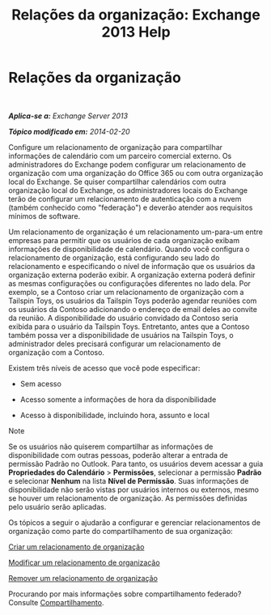 ﻿---
title: 'Relações da organização: Exchange 2013 Help'
TOCTitle: Relações da organização
ms:assetid: 4c48db61-3370-462b-a3f8-2a6311c6e4ee
ms:mtpsurl: https://technet.microsoft.com/pt-br/library/JJ657445(v=EXCHG.150)
ms:contentKeyID: 50485529
ms.date: 05/22/2018
mtps_version: v=EXCHG.150
ms.translationtype: MT
---

# Relações da organização

 

_**Aplica-se a:** Exchange Server 2013_

_**Tópico modificado em:** 2014-02-20_

Configure um relacionamento de organização para compartilhar informações de calendário com um parceiro comercial externo. Os administradores do Exchange podem configurar um relacionamento de organização com uma organização do Office 365 ou com outra organização local do Exchange. Se quiser compartilhar calendários com outra organização local do Exchange, os administradores locais do Exchange terão de configurar um relacionamento de autenticação com a nuvem (também conhecido como "federação") e deverão atender aos requisitos mínimos de software.

Um relacionamento de organização é um relacionamento um-para-um entre empresas para permitir que os usuários de cada organização exibam informações de disponibilidade de calendário. Quando você configura o relacionamento de organização, está configurando seu lado do relacionamento e especificando o nível de informação que os usuários da organização externa poderão exibir. A organização externa poderá definir as mesmas configurações ou configurações diferentes no lado dela. Por exemplo, se a Contoso criar um relacionamento de organização com a Tailspin Toys, os usuários da Tailspin Toys poderão agendar reuniões com os usuários da Contoso adicionando o endereço de email deles ao convite da reunião. A disponibilidade do usuário convidado da Contoso seria exibida para o usuário da Tailspin Toys. Entretanto, antes que a Contoso também possa ver a disponibilidade de usuários na Tailspin Toys, o administrador deles precisará configurar um relacionamento de organização com a Contoso.

Existem três níveis de acesso que você pode especificar:

  - Sem acesso

  - Acesso somente a informações de hora da disponibilidade

  - Acesso à disponibilidade, incluindo hora, assunto e local


> [!NOTE]
> Se os usuários não quiserem compartilhar as informações de disponibilidade com outras pessoas, poderão alterar a entrada de permissão Padrão no Outlook. Para tanto, os usuários devem acessar a guia <STRONG>Propriedades do Calendário</STRONG> &gt; <STRONG>Permissões</STRONG>, selecionar a permissão <STRONG>Padrão</STRONG> e selecionar <STRONG>Nenhum</STRONG> na lista <STRONG>Nível de Permissão</STRONG>. Suas informações de disponibilidade não serão vistas por usuários internos ou externos, mesmo se houver um relacionamento de organização. As permissões definidas pelo usuário serão aplicadas.



Os tópicos a seguir o ajudarão a configurar e gerenciar relacionamentos de organização como parte do compartilhamento de sua organização:

[Criar um relacionamento de organização](create-an-organization-relationship-exchange-2013-help.md)

[Modificar um relacionamento de organização](modify-an-organization-relationship-exchange-2013-help.md)

[Remover um relacionamento de organização](remove-an-organization-relationship-exchange-2013-help.md)

Procurando por mais informações sobre compartilhamento federado? Consulte [Compartilhamento](sharing-exchange-2013-help.md).

